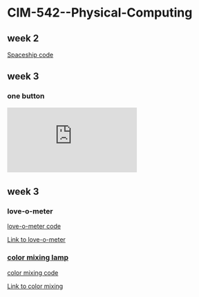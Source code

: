 # CIM-542--Physical-Computing

## week 2

[Spaceship code](https://github.com/ashleycosette/CIM-542--Physical-Computing/blob/master/Spaceship/Spaceship.ino)


## week 3

### one button

![](https://github.com/ashleycosette/CIM-542--Physical-Computing/blob/master/Week3hw.pdf)


## week 3

### love-o-meter

[love-o-meter code](https://github.com/ashleycosette/CIM-542--Physical-Computing/blob/master/Loveometer/Loveometer.ino)

<a href="https://youtu.be/19n_Ic9qczk"> Link to love-o-meter


### color mixing lamp

[color mixing code](https://github.com/ashleycosette/CIM-542--Physical-Computing/blob/master/Colormixing/Colormixing/Colormixing.ino)

<a href="https://youtu.be/pTP186-Y4ck"> Link to color mixing
